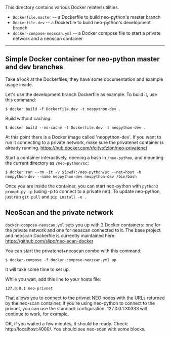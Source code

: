 This directory contains various Docker related utilities.

* `Dockerfile.master` -- a Dockerfile to build neo-python's master branch
* `Dockerfile.dev` -- a Dockerfile to build neo-python's development branch
* `docker-compose-neoscan.yml` -- a Docker compose file to start a private network and a neoscan container

---

## Simple Docker container for neo-python master and dev branches

Take a look at the Dockerfiles, they have some documentation and example usage inside.

Let's use the development branch Dockerfile as example. To build it, use this command:

    $ docker build -f Dockerfile.dev -t neopython-dev .

Build without caching:

    $ docker build --no-cache -f Dockerfile.dev -t neopython-dev .

At this point there is a Docker image called 'neopython-dev'. If you want to run it connecting
to a private network, make sure the privatenet container is already running.
https://hub.docker.com/r/cityofzion/neo-privatenet

Start a container interactively, opening a bash in `/neo-python`, and mounting the current directory as `/neo-python/sc`:

    $ docker run --rm -it -v $(pwd):/neo-python/sc --net=host -h neopython-dev --name neopython-dev neopython-dev /bin/bash

Once you are inside the container, you can start neo-python with `python3 prompt.py -p` (using -p to connect to a private net).
To update neo-python, just run `git pull` and `pip install -e .`


## NeoScan and the private network

`docker-compose-neoscan.yml` sets you up with 2 Docker containers: one for the private network and one for neoscan connected to it.
The base project and neoscan Dockerfile is currently maintained here: https://github.com/slipo/neo-scan-docker

You can start the privatenet+neoscan combo with this command:

    $ docker-compose -f docker-compose-neoscan.yml up

It will take some time to set up.

While you wait, add this line to your hosts file:

    127.0.0.1 neo-privnet

That allows you to connect to the privnet NEO nodes with the URLs returned by the neo-scan container. If you're using neo-python to connect to the privnet, you can use the standard configuration. 127.0.0.1:30333 will continue to work, for example.

OK, if you waited a few minutes, it should be ready. Check: http://localhost:4000/. You should see neo-scan with some blocks.
